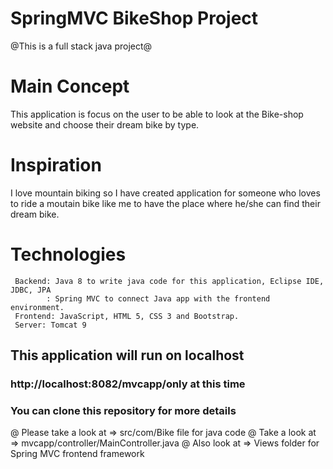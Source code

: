 # SpringMVC BikeShop Project #
@This is a full stack java project@

# Main Concept
  This application is focus on the user to be able to look at the Bike-shop website and choose their dream bike by type.
  
# Inspiration
I love mountain biking so I have created application for someone who loves to ride a moutain bike like me to have the place where he/she can find their dream bike. 
 

# Technologies 
     Backend: Java 8 to write java code for this application, Eclipse IDE, JDBC, JPA 
            : Spring MVC to connect Java app with the frontend environment. 
     Frontend: JavaScript, HTML 5, CSS 3 and Bootstrap.
     Server: Tomcat 9
     
## This application will run on localhost 
### http://localhost:8082/mvcapp/only at this time 

### You can clone this repository for more details
   @ Please take a look at => src/com/Bike file for java code
   @ Take a look at => mvcapp/controller/MainController.java 
   @ Also look at => Views folder for Spring MVC frontend framework
   
